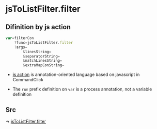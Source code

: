 # jsToListFilter.filter

## Difinition by js action

```js.js
var=filterCon
	?func=jsToListFilter.filter
	?args=
		&linesString=
		&separatorString=
		&matchLinesString=
		&extraMapConString=
```

- [js action](#) is annotation-oriented language based on javascript in CommandClick

- The `run` prefix definition on `var` is a process annotation, not a variable definition

## Src

-> [jsToListFilter.filter](https://github.com/puutaro/CommandClick/blob/master/app/src/main/java/com/puutaro/commandclick/fragment_lib/terminal_fragment/js_interface/text/JsToListFilter.kt#L29)


